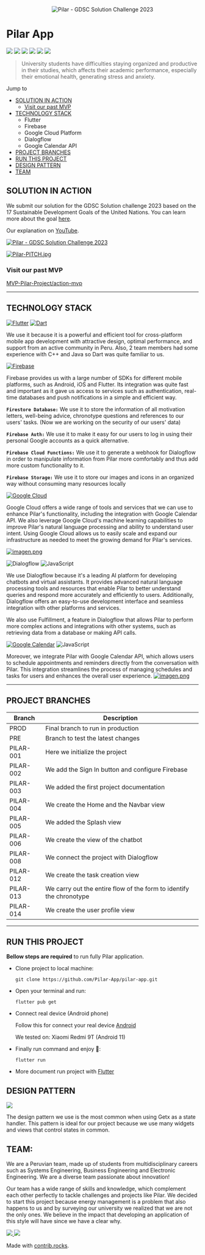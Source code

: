 <p align="center">
  <img src="https://i.postimg.cc/jj2tJdJP/Logo-2-Pilar.png" alt="Pilar - GDSC Solution Challenge 2023"/>
</p>

# Pilar App
![](https://img.shields.io/badge/Flutter-3.7.7-blue) ![](https://img.shields.io/badge/firebase__core-%5E2.8.0-yellow) ![](https://img.shields.io/badge/firebase__auth-%5E4.3.0-yellow) ![](https://img.shields.io/badge/firebase__storage-%5E11.0.16-yellow) ![](https://img.shields.io/badge/cloud__firestore-%5E4.5.0-yellow) ![](https://img.shields.io/badge/get-%5E4.6.5-red)

> University students have difficulties staying organized and productive in their studies, which affects their academic performance, especially their emotional health, generating stress and anxiety.

Jump to

- [SOLUTION IN ACTION](#solution-in-action) 
  - [Visit our past MVP](#visit-our-past-mvp) 
- [TECHNOLOGY STACK](#technology-stack) 
  - Flutter
  - Firebase
  - Google Cloud Platform
  - Dialogflow
  - Google Calendar API
- [PROJECT BRANCHES](#project-branches) 
- [RUN THIS PROJECT](#run-this-project) 
- [DESIGN PATTERN](#design-pattern) 
- [TEAM](#team)


## SOLUTION IN ACTION
We submit our solution for the GDSC Solution challenge 2023 based on the 17 Sustainable Development Goals of the United Nations. You can learn more about the goal [here](https://developers.google.com/community/gdsc-solution-challenge).

Our explanation on [YouTube](https://www.youtube.com/@pilarproductividad).

<a href="https://youtu.be/gnznBZsCex4" target="_blank"><img src="https://img.youtube.com/vi/gnznBZsCex4/0.jpg" 
alt="Pilar - GDSC Solution Challenge 2023"/></a>

[![Pilar-PITCH.jpg](https://i.postimg.cc/MKdQ7BWn/Pilar-PITCH.jpg)](https://postimg.cc/PPvJhPvH)

### Visit our past MVP

[MVP-Pilar-Project/action-mvp](https://github.com/Pilar-App/MVP-Pilar-Project/tree/master/action-mvp)


---

## TECHNOLOGY STACK

[![Flutter](https://img.shields.io/badge/-Flutter-blue?style=for-the-badge&logo=Flutter)](https://flutter.dev/) [![Dart](https://img.shields.io/static/v1?style=for-the-badge&message=Dart&color=0175C2&logo=Dart&logoColor=FFFFFF&label=)](https://dart.dev/)

We use it because it is a powerful and efficient tool for cross-platform mobile app development with attractive design, optimal performance, and support from an active community in Peru. Also, 2 team members had some experience with C++ and Java so Dart was quite familiar to us.


[![Firebase](https://img.shields.io/badge/-Firebase-red?style=for-the-badge&logo=Firebase)](https://firebase.google.com/)

Firebase provides us with a large number of SDKs for different mobile platforms, such as Android, iOS and Flutter. Its integration was quite fast and important as it gave us access to services such as authentication, real-time databases and push notifications in a simple and efficient way.

**`Firestore Database:`**
We use it to store the information of all motivation letters, well-being advice, chronotype questions and references to our users' tasks. (Now we are working on the security of our users' data) 

**`Firebase Auth:`**
We use it to make it easy for our users to log in using their personal Google accounts as a quick alternative.

**`Firebase Cloud Functions:`**
We use it to generate a webhook for Dialogflow in order to manipulate information from Pilar more comfortably and thus add more custom functionality to it.

**`Firebase Storage:`**
We use it to store our images and icons in an organized way without consuming many resources locally

[![Google Cloud](https://img.shields.io/badge/-Google%20Cloud-black?style=for-the-badge&logo=Google-Cloud)](https://cloud.google.com/)

Google Cloud offers a wide range of tools and services that we can use to enhance Pilar's functionality, including the integration with Google Calendar API. We also leverage Google Cloud's machine learning capabilities to improve Pilar's natural language processing and ability to understand user intent. Using Google Cloud allows us to easily scale and expand our infrastructure as needed to meet the growing demand for Pilar's services.

[![imagen.png](https://i.postimg.cc/V6vsdfSn/imagen.png)](https://bot.dialogflow.com/268c02db-0dc8-4fa0-90af-6e56b5733810)

![Dialogflow](https://img.shields.io/badge/-Dialogflow-blueviolet?style=for-the-badge&logo=Dialogflow)
![JavaScript](https://img.shields.io/static/v1?style=for-the-badge&message=JavaScript&color=222222&logo=JavaScript&logoColor=F7DF1E&label=)

We use Dialogflow because it's a leading AI platform for developing chatbots and virtual assistants. It provides advanced natural language processing tools and resources that enable Pilar to better understand queries and respond more accurately and efficiently to users. Additionally, Dialogflow offers an easy-to-use development interface and seamless integration with other platforms and services.

We also use Fulfillment, a feature in Dialogflow that allows Pilar to perform more complex actions and integrations with other systems, such as retrieving data from a database or making API calls.

[![Google Calendar](https://img.shields.io/static/v1?style=for-the-badge&message=Google+Calendar&color=4285F4&logo=Google+Calendar&logoColor=FFFFFF&label=)](https://developers.google.com/calendar/api/guides/)
![JavaScript](https://img.shields.io/static/v1?style=for-the-badge&message=JavaScript&color=222222&logo=JavaScript&logoColor=F7DF1E&label=)

Moreover, we integrate Pilar with Google Calendar API, which allows users to schedule appointments and reminders directly from the conversation with Pilar. This integration streamlines the process of managing schedules and tasks for users and enhances the overall user experience.
[![imagen.png](https://i.postimg.cc/7LCZmPV9/imagen.png)](https://postimg.cc/Ff4vK4wk)


---

## PROJECT BRANCHES

| Branch | Description |
| ------ | ------ |
| PROD | Final branch to run in production |
| PRE | Branch to test the latest changes |
| PILAR-001 | Here we initialize the project |
| PILAR-002 | We add the Sign In button and configure Firebase |
| PILAR-003 | We added the first project documentation |
| PILAR-004 | We create the Home and the Navbar view |
| PILAR-005 | We added the Splash view |
| PILAR-006 | We create the view of the chatbot |
| PILAR-008 | We connect the project with Dialogflow |
| PILAR-012 | We create the task creation view |
| PILAR-013 | We carry out the entire flow of the form to identify the chronotype |
| PILAR-014 | We create the user profile view |

---

## RUN THIS PROJECT
**Bellow steps are required** to run fully Pilar application.

- Clone project to local machine:

  ```git clone https://github.com/Pilar-App/pilar-app.git```

- Open your terminal and run:

  ```flutter pub get```

- Connect real device (Android phone)
  
  Follow this for connect your real device [Android](https://developer.android.com/studio/run/device)
  
  We tested on: Xiaomi Redmi 9T (Android 11)

- Finally run command and enjoy 🎉:

  ```flutter run```

- More document run project with [Flutter](https://docs.flutter.dev/)

## DESIGN PATTERN

[![](https://res.cloudinary.com/joseniquen/image/upload/v1680322853/pilar/Captura_de_pantalla_2023-03-31_231942_lywcqr.png)](https://res.cloudinary.com/joseniquen/image/upload/v1680322853/pilar/Captura_de_pantalla_2023-03-31_231942_lywcqr.png)

The design pattern we use is the most common when using Getx as a state handler. This pattern is ideal for our project because we use many widgets and views that control states in common.

## TEAM:

We are a Peruvian team, made up of students from multidisciplinary careers such as Systems Engineering, Business Engineering and Electronic Engineering. We are a diverse team passionate about innovation!

Our team has a wide range of skills and knowledge, which complement each other perfectly to tackle challenges and projects like Pilar. We decided to start this project because energy management is a problem that also happens to us and by surveying our university we realized that we are not the only ones. We believe in the impact that developing an application of this style will have since we have a clear why.

<a href="https://github.com/Pilar-App/MVP-Pilar-Project/graphs/contributors">
  <img src="https://contrib.rocks/image?repo=Pilar-App/MVP-Pilar-Project" />
</a>
<a href="https://github.com/Ednaly/web-starting/graphs/contributors">
  <img src="https://contrib.rocks/image?repo=Ednaly/web-starting" />
</a>

Made with [contrib.rocks](https://contrib.rocks).
